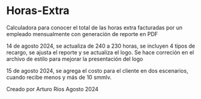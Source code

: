 # Horas-Extra

Calculadora para conocer el total de las horas extra facturadas por un empleado mensualmente con generación de reporte en PDF

14 de agosto 2024, se actualiza de 240 a 230 horas, se incluyen 4 tipos de recargo, se ajusta el reporte y se actualiza el logo. Se hace correción en el archivo de estilo para mejorar la presentación del logo

15 de agosto 2024, se agrega el costo para el cliente en dos escenarios, cuando recibe menos y más de 10 smmlv.

Creado por Arturo Rios Agosto 2024
